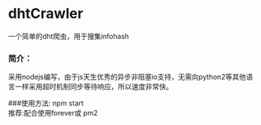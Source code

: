 # dhtCrawler
一个简单的dht爬虫，用于搜集infohash

### 简介：
采用nodejs编写，由于js天生优秀的异步非阻塞io支持，无需向python2等其他语言一样采用超时机制同步等待响应，所以速度非常快。

###使用方法:
npm start  
推荐:配合使用forever或 pm2

